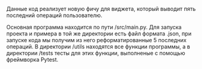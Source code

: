 Данные код реализует новую фичу для виджета,
который выводит пять последний операций пользователю.

Основная программа находится по пути /src/main.py.
Для запуска проекта и примера в той же директории есть файл 
формата .json, при запуске кода мы получим из него  реформатированные
5 последних операций. В директории /utils находятся все функции 
программы, а в директории /tests тесты для этих функции, выполненые с 
помощью фреймворка Pytest. 
